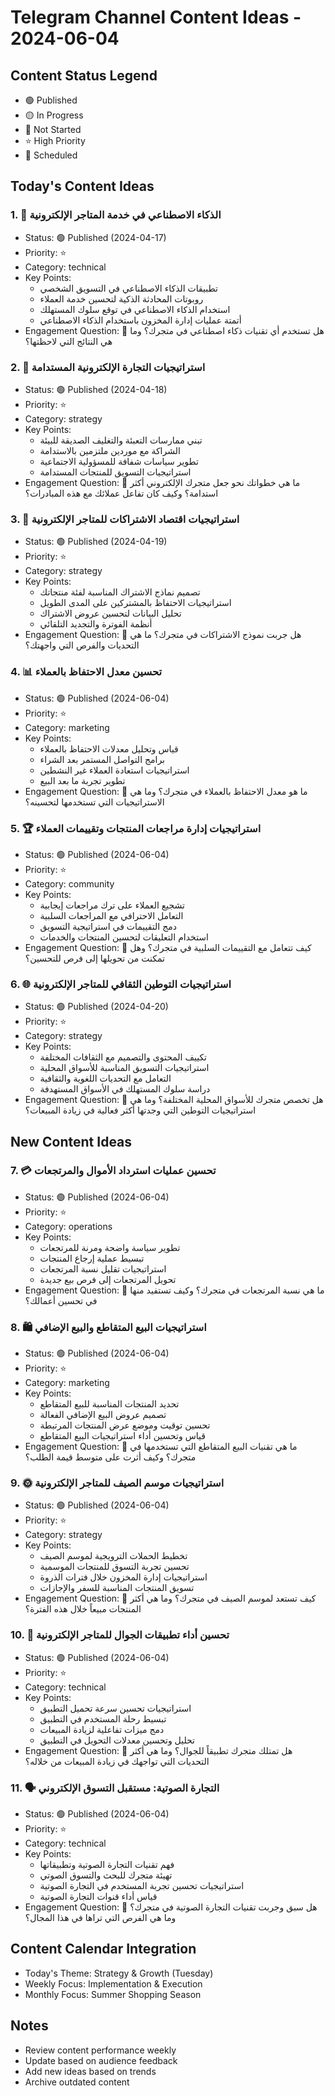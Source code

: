 # Telegram Channel Content Ideas - 2024-06-04

## Content Status Legend
- 🟢 Published
- 🟡 In Progress
- 🔴 Not Started
- ⭐ High Priority
- 📅 Scheduled

## Today's Content Ideas

### 1. 🤖 الذكاء الاصطناعي في خدمة المتاجر الإلكترونية
- Status: 🟢 Published (2024-04-17)
- Priority: ⭐
- Category: technical
- Key Points:
  - تطبيقات الذكاء الاصطناعي في التسويق الشخصي
  - روبوتات المحادثة الذكية لتحسين خدمة العملاء
  - استخدام الذكاء الاصطناعي في توقع سلوك المستهلك
  - أتمتة عمليات إدارة المخزون باستخدام الذكاء الاصطناعي
- Engagement Question: 💭 هل تستخدم أي تقنيات ذكاء اصطناعي في متجرك؟ وما هي النتائج التي لاحظتها؟

### 2. 🌱 استراتيجيات التجارة الإلكترونية المستدامة
- Status: 🟢 Published (2024-04-18)
- Priority: ⭐
- Category: strategy
- Key Points:
  - تبني ممارسات التعبئة والتغليف الصديقة للبيئة
  - الشراكة مع موردين ملتزمين بالاستدامة
  - تطوير سياسات شفافة للمسؤولية الاجتماعية
  - استراتيجيات التسويق للمنتجات المستدامة
- Engagement Question: 💭 ما هي خطواتك نحو جعل متجرك الإلكتروني أكثر استدامة؟ وكيف كان تفاعل عملائك مع هذه المبادرات؟

### 3. 🔄 استراتيجيات اقتصاد الاشتراكات للمتاجر الإلكترونية
- Status: 🟢 Published (2024-04-19)
- Priority: ⭐
- Category: strategy
- Key Points:
  - تصميم نماذج الاشتراك المناسبة لفئة منتجاتك
  - استراتيجيات الاحتفاظ بالمشتركين على المدى الطويل
  - تحليل البيانات لتحسين عروض الاشتراك
  - أنظمة الفوترة والتجديد التلقائي
- Engagement Question: 💭 هل جربت نموذج الاشتراكات في متجرك؟ ما هي التحديات والفرص التي واجهتك؟

### 4. 📊 تحسين معدل الاحتفاظ بالعملاء
- Status: 🟢 Published (2024-06-04)
- Priority: ⭐
- Category: marketing
- Key Points:
  - قياس وتحليل معدلات الاحتفاظ بالعملاء
  - برامج التواصل المستمر بعد الشراء
  - استراتيجيات استعادة العملاء غير النشطين
  - تطوير تجربة ما بعد البيع
- Engagement Question: 💭 ما هو معدل الاحتفاظ بالعملاء في متجرك؟ وما هي الاستراتيجيات التي تستخدمها لتحسينه؟

### 5. 🏆 استراتيجيات إدارة مراجعات المنتجات وتقييمات العملاء
- Status: 🟢 Published (2024-06-04)
- Priority: ⭐
- Category: community
- Key Points:
  - تشجيع العملاء على ترك مراجعات إيجابية
  - التعامل الاحترافي مع المراجعات السلبية
  - دمج التقييمات في استراتيجية التسويق
  - استخدام التعليقات لتحسين المنتجات والخدمات
- Engagement Question: 💭 كيف تتعامل مع التقييمات السلبية في متجرك؟ وهل تمكنت من تحويلها إلى فرص للتحسين؟

### 6. 🌐 استراتيجيات التوطين الثقافي للمتاجر الإلكترونية
- Status: 🟢 Published (2024-04-20)
- Priority: ⭐
- Category: strategy
- Key Points:
  - تكييف المحتوى والتصميم مع الثقافات المختلفة
  - استراتيجيات التسويق المناسبة للأسواق المحلية
  - التعامل مع التحديات اللغوية والثقافية
  - دراسة سلوك المستهلك في الأسواق المستهدفة
- Engagement Question: 💭 هل تخصص متجرك للأسواق المحلية المختلفة؟ وما هي استراتيجيات التوطين التي وجدتها أكثر فعالية في زيادة المبيعات؟

## New Content Ideas

### 7. 💳 تحسين عمليات استرداد الأموال والمرتجعات
- Status: 🟢 Published (2024-06-04)
- Priority: ⭐
- Category: operations
- Key Points:
  - تطوير سياسة واضحة ومرنة للمرتجعات
  - تبسيط عملية إرجاع المنتجات
  - استراتيجيات تقليل نسبة المرتجعات
  - تحويل المرتجعات إلى فرص بيع جديدة
- Engagement Question: 💭 ما هي نسبة المرتجعات في متجرك؟ وكيف تستفيد منها في تحسين أعمالك؟

### 8. 🛍️ استراتيجيات البيع المتقاطع والبيع الإضافي
- Status: 🟢 Published (2024-06-04)
- Priority: ⭐
- Category: marketing
- Key Points:
  - تحديد المنتجات المناسبة للبيع المتقاطع
  - تصميم عروض البيع الإضافي الفعالة
  - تحسين توقيت وموضع عرض المنتجات المرتبطة
  - قياس وتحسين أداء استراتيجيات البيع المتقاطع
- Engagement Question: 💭 ما هي تقنيات البيع المتقاطع التي تستخدمها في متجرك؟ وكيف أثرت على متوسط قيمة الطلب؟

### 9. 🌞 استراتيجيات موسم الصيف للمتاجر الإلكترونية
- Status: 🟢 Published (2024-06-04)
- Priority: ⭐
- Category: strategy
- Key Points:
  - تخطيط الحملات الترويجية لموسم الصيف
  - تحسين تجربة التسوق للمنتجات الموسمية
  - استراتيجيات إدارة المخزون خلال فترات الذروة
  - تسويق المنتجات المناسبة للسفر والإجازات
- Engagement Question: 💭 كيف تستعد لموسم الصيف في متجرك؟ وما هي أكثر المنتجات مبيعاً خلال هذه الفترة؟

### 10. 📱 تحسين أداء تطبيقات الجوال للمتاجر الإلكترونية
- Status: 🟢 Published (2024-06-04)
- Priority: ⭐
- Category: technical
- Key Points:
  - استراتيجيات تحسين سرعة تحميل التطبيق
  - تبسيط رحلة المستخدم في التطبيق
  - دمج ميزات تفاعلية لزيادة المبيعات
  - تحليل وتحسين معدلات التحويل في التطبيق
- Engagement Question: 💭 هل تمتلك متجرك تطبيقاً للجوال؟ وما هي أكثر التحديات التي تواجهك في زيادة المبيعات من خلاله؟

### 11. 🗣️ التجارة الصوتية: مستقبل التسوق الإلكتروني
- Status: 🟢 Published (2024-06-04)
- Priority: ⭐
- Category: technical
- Key Points:
  - فهم تقنيات التجارة الصوتية وتطبيقاتها
  - تهيئة متجرك للبحث والتسوق الصوتي
  - استراتيجيات تحسين تجربة المستخدم في التجارة الصوتية
  - قياس أداء قنوات التجارة الصوتية
- Engagement Question: 💭 هل سبق وجربت تقنيات التجارة الصوتية في متجرك؟ وما هي الفرص التي تراها في هذا المجال؟

## Content Calendar Integration
- Today's Theme: Strategy & Growth (Tuesday)
- Weekly Focus: Implementation & Execution
- Monthly Focus: Summer Shopping Season

## Notes
- Review content performance weekly
- Update based on audience feedback
- Add new ideas based on trends
- Archive outdated content
